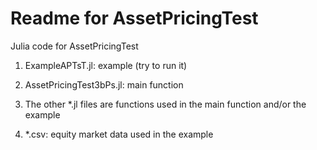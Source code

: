 Readme for AssetPricingTest
===========================

Julia code for AssetPricingTest

1. ExampleAPTsT.jl: example (try to run it)

2. AssetPricingTest3bPs.jl: main function

3. The other *.jl files are functions used in the main function and/or the example

4. *.csv: equity market data used in the example
